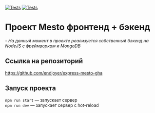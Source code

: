 [![Tests](../../actions/workflows/tests-13-sprint.yml/badge.svg)](../../actions/workflows/tests-13-sprint.yml) [![Tests](../../actions/workflows/tests-14-sprint.yml/badge.svg)](../../actions/workflows/tests-14-sprint.yml)

# Проект Mesto фронтенд + бэкенд

_- На данный момент в проекте реализуется собственный бэкенд на NodeJS с фреймворкам и MongoDB_

## Ссылка на репозиторий

https://github.com/endjoyer/express-mesto-gha

## Запуск проекта

`npm run start` — запускает сервер  
`npm run dev` — запускает сервер с hot-reload
